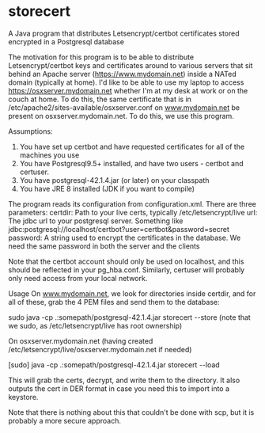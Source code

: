 # storecert
A Java program that distributes Letsencrypt/certbot certificates stored encrypted in a Postgresql database

The motivation for this program is to be able to distribute Letsencrypt/certbot keys and certificates around to various servers that sit behind an Apache server (https://www.mydomain.net) inside a NATed domain (typically at home). I'd like to be able to use my laptop to access https://osxserver.mydomain.net whether I'm at my desk at work or on the couch at home. To do this, the same certificate that is in /etc/apache2/sites-available/osxserver.conf on www.mydomain.net be present on osxserver.mydomain.net. To do this, we use this program.

Assumptions:
1) You have set up certbot and have requested certificates for all of the machines you use
2) You have Postgresql9.5+ installed, and have two users - certbot and certuser. 
3) You have postgresql-42.1.4.jar (or later) on your classpath
4) You have JRE 8 installed (JDK if you want to compile)

The program reads its configuration from configuration.xml. There are three parameters:
certdir: Path to your live certs, typically /etc/letsencrypt/live
url: The jdbc url to your postgresql server. Something like jdbc:postgresql://localhost/certbot?user=certbot&amp;password=secret
password: A string used to encrypt the certificates in the database. We need the same password in both the server and the clients

Note that the certbot account should only be used on localhost, and this should be reflected in your pg_hba.conf. Similarly, certuser will probably only need access from your local network.

Usage
On www.mydomain.net, we look for directories inside certdir, and for all of these, grab the 4 PEM files and send them to the database:

sudo java -cp .:somepath/postgresql-42.1.4.jar storecert --store (note that we sudo, as /etc/letsencrypt/live has root ownership)

On osxserver.mydomain.net (having created /etc/letsencrypt/live/osxserver.mydomain.net if needed)

[sudo] java -cp .:somepath/postgresql-42.1.4.jar storecert --load

This will grab the certs, decrypt, and write them to the directory. It also outputs the cert in DER format in case you need this to import into a keystore.

Note that there is nothing about this that couldn't be done with scp, but it is probably a more secure approach.


